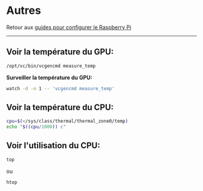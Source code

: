 # Autres

Retour aux [guides pour configurer le Raspberry Pi](./raspi-config.md)

---

## Voir la température du GPU:

```bash
/opt/vc/bin/vcgencmd measure_temp
```

**Surveiller la température du GPU:**

```bash
watch -d -n 1 -- 'vcgencmd measure_temp'
```

## Voir la température du CPU:

```bash
cpu=$(</sys/class/thermal/thermal_zone0/temp)
echo "$((cpu/1000)) c"
```

## Voir l'utilisation du CPU:

```bash
top
```

ou

```bash
htop
```
